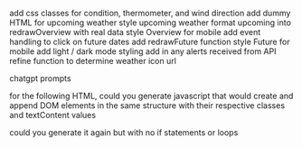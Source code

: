 add css classes for condition, thermometer, and wind direction
add dummy HTML for upcoming weather
style upcoming weather
format upcoming into redrawOverview with real data
style Overview for mobile
add event handling to click on future dates
add redrawFuture function
style Future for mobile
add light / dark mode styling
add in any alerts received from API
refine function to determine weather icon url






chatgpt prompts

for the following HTML, could you generate javascript that would create and append DOM elements in the same structure with their respective classes and textContent values

could you generate it again but with no if statements or loops